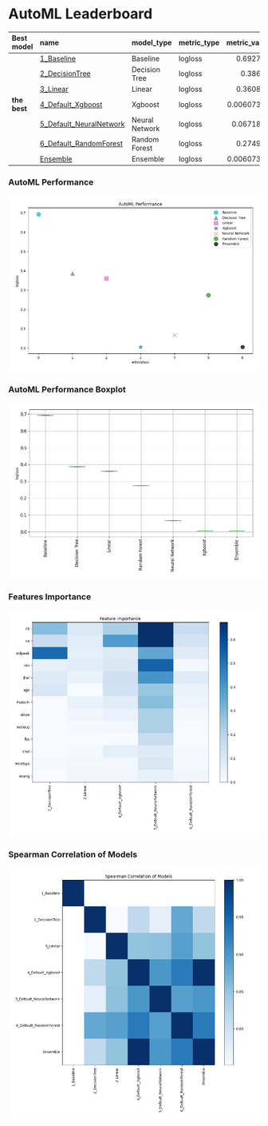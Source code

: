 # AutoML Leaderboard

| Best model   | name                                                         | model_type     | metric_type   |   metric_value |   train_time |
|:-------------|:-------------------------------------------------------------|:---------------|:--------------|---------------:|-------------:|
|              | [1_Baseline](1_Baseline/README.md)                           | Baseline       | logloss       |     0.692777   |         0.59 |
|              | [2_DecisionTree](2_DecisionTree/README.md)                   | Decision Tree  | logloss       |     0.38683    |         7.47 |
|              | [3_Linear](3_Linear/README.md)                               | Linear         | logloss       |     0.360849   |         5.46 |
| **the best** | [4_Default_Xgboost](4_Default_Xgboost/README.md)             | Xgboost        | logloss       |     0.00607378 |        13.75 |
|              | [5_Default_NeuralNetwork](5_Default_NeuralNetwork/README.md) | Neural Network | logloss       |     0.0671897  |         2.94 |
|              | [6_Default_RandomForest](6_Default_RandomForest/README.md)   | Random Forest  | logloss       |     0.274996   |         6.93 |
|              | [Ensemble](Ensemble/README.md)                               | Ensemble       | logloss       |     0.00607378 |         2.06 |

### AutoML Performance
![AutoML Performance](ldb_performance.png)

### AutoML Performance Boxplot
![AutoML Performance Boxplot](ldb_performance_boxplot.png)

### Features Importance
![features importance across models](features_heatmap.png)



### Spearman Correlation of Models
![models spearman correlation](correlation_heatmap.png)

